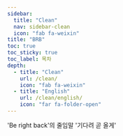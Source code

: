 ```yaml
---
sidebar:
  title: "Clean"
  nav: sidebar-clean
  icon: "fab fa-weixin"
title: "BRB"
toc: true
toc_sticky: true
toc_label: 목차
depth: 
  - title: "Clean"
    url: /clean/
    icon: "fab fa-weixin"
  - title: "English"
    url: /clean/english/
    icon: "far fa-folder-open"
---
```

'Be right back'의 줄임말
'기다려 곧 올게'
